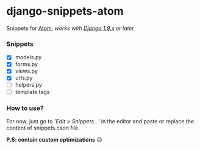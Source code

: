 # django-snippets-atom

Snippets for [Atom](http://atom.io), *works with [Django 1.9.x](http://djangoproject.com) or later*

### Snippets

- [x] models.py
- [x] forms.py
- [x] views.py
- [x] urls.py
- [ ] helpers.py
- [ ] template tags

### How to use?

For now, just go to *'Edit > Snippets...'* in the editor and paste or replace the content of snippets.cson file.

**P.S: contain custom optimizations** :wink:
